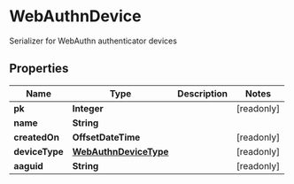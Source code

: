 

# WebAuthnDevice

Serializer for WebAuthn authenticator devices

## Properties

| Name | Type | Description | Notes |
|------------ | ------------- | ------------- | -------------|
|**pk** | **Integer** |  |  [readonly] |
|**name** | **String** |  |  |
|**createdOn** | **OffsetDateTime** |  |  [readonly] |
|**deviceType** | [**WebAuthnDeviceType**](WebAuthnDeviceType.md) |  |  [readonly] |
|**aaguid** | **String** |  |  [readonly] |



